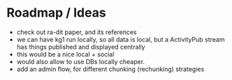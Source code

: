 # Roadmap / Ideas

- check out ra-dit paper, and its references
- we can have kg1 run locally, so all data is local, but a ActivityPub stream has things published and displayed centrally
- this would be a nice local + social
- would also allow to use DBs locally cheaper.
- add an admin flow, for different chunking (rechunking) strategies
